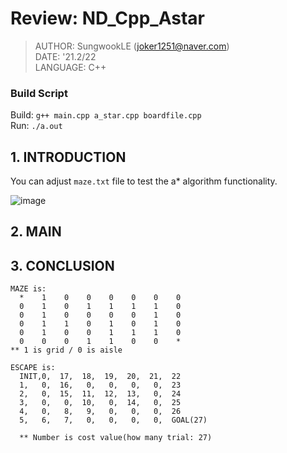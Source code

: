# Review: ND_Cpp_Astar
>AUTHOR: SungwookLE (joker1251@naver.com)  
>DATE: '21.2/22  
>LANGUAGE: C++

### Build Script
Build: `g++ main.cpp a_star.cpp boardfile.cpp`  
Run: `./a.out`

## 1. INTRODUCTION
You can adjust `maze.txt` file to test the a* algorithm functionality.

![image](https://video.udacity-data.com/topher/2019/August/5d4b1057_addtoopen/addtoopen.png)


## 2. MAIN




## 3. CONCLUSION


```
MAZE is: 
  *    1    0    0    0    0    0    0
  0    1    0    1    1    1    1    0
  0    1    0    0    0    0    1    0
  0    1    1    0    1    0    1    0
  0    1    0    0    1    1    1    0
  0    0    0    1    1    0    0    *
** 1 is grid / 0 is aisle

ESCAPE is: 
  INIT,0,  17,  18,  19,  20,  21,  22
  1,   0,  16,   0,   0,   0,   0,  23
  2,   0,  15,  11,  12,  13,   0,  24
  3,   0,   0,  10,   0,  14,   0,  25
  4,   0,   8,   9,   0,   0,   0,  26
  5,   6,   7,   0,   0,   0,   0,  GOAL(27)

  ** Number is cost value(how many trial: 27)
  ```


